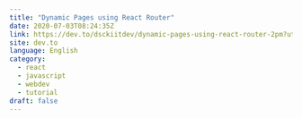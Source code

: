 ```yaml
---
title: "Dynamic Pages using React Router"
date: 2020-07-03T08:24:35Z
link: https://dev.to/dsckiitdev/dynamic-pages-using-react-router-2pm?utm_medium=RSS&utm_source=news.12bit.vn
site: dev.to
language: English
category:
  - react
  - javascript
  - webdev
  - tutorial
draft: false
---
```

